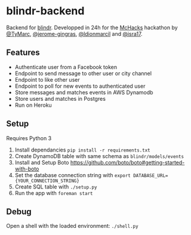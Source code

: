 # blindr-backend
Backend for [blindr](https://github.com/theblindr/blindr).
Developped in 24h for the [McHacks](http://mchacks.io/) hackathon by [@TyMarc](https://github.com/TyMarc), [@jerome-gingras](https://github.com/jerome-gingras), [@ldionmarcil](https://github.com/ldionmarcil) and [@isra17](https://github.com/isra17).

## Features

 * Authenticate user from a Facebook token
 * Endpoint to send message to other user or city channel
 * Endpoint to like other user
 * Endpoint to poll for new events to authenticated user
 * Store messages and matches events in AWS Dynamodb
 * Store users and matches in Postgres
 * Run on Heroku

## Setup
Requires Python 3

1. Install dependancies `pip install -r requirements.txt`
2. Create DynamoDB table with same schema as `blindr/models/events`
3. Install and Setup Boto https://github.com/boto/boto#getting-started-with-boto
4. Set the database connection string with `export DATABASE_URL={YOUR_CONNECTION_STRING}`
5. Create SQL table with `./setup.py`
6. Run the app with `foreman start`

## Debug

Open a shell with the loaded environment: `./shell.py`
